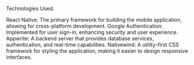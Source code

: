 Technologies Used:

React Native: The primary framework for building the mobile application, allowing for cross-platform development.
Google Authentication: Implemented for user sign-in, enhancing security and user experience.
Appwrite: A backend server that provides database services, authentication, and real-time capabilities.
Nativewind: A utility-first CSS framework for styling the application, making it easier to design responsive interfaces.
